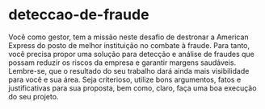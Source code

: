 # deteccao-de-fraude
Você como gestor, tem a missão neste desafio de destronar a American Express do posto de melhor instituição no combate à fraude. Para tanto, você precisa propor uma solução para detecção e análise de fraudes que possam reduzir os riscos da empresa e garantir margens saudáveis. Lembre-se, que o resultado do seu trabalho dará ainda mais visibilidade para você e sua área. Seja criterioso, utilize bons argumentos, fatos e justificativas para sua proposta, bem como, claro, faça uma boa execução do seu projeto.
